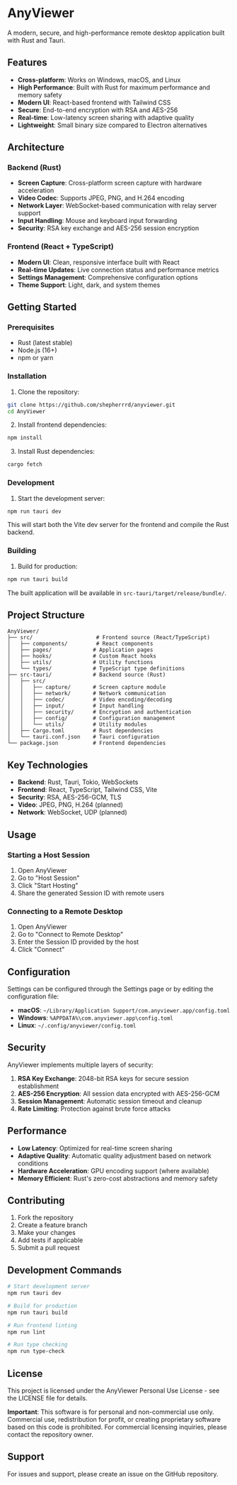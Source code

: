 # AnyViewer

A modern, secure, and high-performance remote desktop application built with Rust and Tauri.

## Features

- **Cross-platform**: Works on Windows, macOS, and Linux
- **High Performance**: Built with Rust for maximum performance and memory safety
- **Modern UI**: React-based frontend with Tailwind CSS
- **Secure**: End-to-end encryption with RSA and AES-256
- **Real-time**: Low-latency screen sharing with adaptive quality
- **Lightweight**: Small binary size compared to Electron alternatives

## Architecture

### Backend (Rust)

- **Screen Capture**: Cross-platform screen capture with hardware acceleration
- **Video Codec**: Supports JPEG, PNG, and H.264 encoding
- **Network Layer**: WebSocket-based communication with relay server support
- **Input Handling**: Mouse and keyboard input forwarding
- **Security**: RSA key exchange and AES-256 session encryption

### Frontend (React + TypeScript)

- **Modern UI**: Clean, responsive interface built with React
- **Real-time Updates**: Live connection status and performance metrics
- **Settings Management**: Comprehensive configuration options
- **Theme Support**: Light, dark, and system themes

## Getting Started

### Prerequisites

- Rust (latest stable)
- Node.js (16+)
- npm or yarn

### Installation

1. Clone the repository:

```bash
git clone https://github.com/shepherrrd/anyviewer.git
cd AnyViewer
```

2. Install frontend dependencies:

```bash
npm install
```

3. Install Rust dependencies:

```bash
cargo fetch
```

### Development

1. Start the development server:

```bash
npm run tauri dev
```

This will start both the Vite dev server for the frontend and compile the Rust backend.

### Building

1. Build for production:

```bash
npm run tauri build
```

The built application will be available in `src-tauri/target/release/bundle/`.

## Project Structure

```
AnyViewer/
├── src/                    # Frontend source (React/TypeScript)
│   ├── components/         # React components
│   ├── pages/             # Application pages
│   ├── hooks/             # Custom React hooks
│   ├── utils/             # Utility functions
│   └── types/             # TypeScript type definitions
├── src-tauri/             # Backend source (Rust)
│   ├── src/
│   │   ├── capture/       # Screen capture module
│   │   ├── network/       # Network communication
│   │   ├── codec/         # Video encoding/decoding
│   │   ├── input/         # Input handling
│   │   ├── security/      # Encryption and authentication
│   │   ├── config/        # Configuration management
│   │   └── utils/         # Utility modules
│   ├── Cargo.toml         # Rust dependencies
│   └── tauri.conf.json    # Tauri configuration
└── package.json           # Frontend dependencies
```

## Key Technologies

- **Backend**: Rust, Tauri, Tokio, WebSockets
- **Frontend**: React, TypeScript, Tailwind CSS, Vite
- **Security**: RSA, AES-256-GCM, TLS
- **Video**: JPEG, PNG, H.264 (planned)
- **Network**: WebSocket, UDP (planned)

## Usage

### Starting a Host Session

1. Open AnyViewer
2. Go to "Host Session"
3. Click "Start Hosting"
4. Share the generated Session ID with remote users

### Connecting to a Remote Desktop

1. Open AnyViewer
2. Go to "Connect to Remote Desktop"
3. Enter the Session ID provided by the host
4. Click "Connect"

## Configuration

Settings can be configured through the Settings page or by editing the configuration file:

- **macOS**: `~/Library/Application Support/com.anyviewer.app/config.toml`
- **Windows**: `%APPDATA%\com.anyviewer.app\config.toml`
- **Linux**: `~/.config/anyviewer/config.toml`

## Security

AnyViewer implements multiple layers of security:

1. **RSA Key Exchange**: 2048-bit RSA keys for secure session establishment
2. **AES-256 Encryption**: All session data encrypted with AES-256-GCM
3. **Session Management**: Automatic session timeout and cleanup
4. **Rate Limiting**: Protection against brute force attacks

## Performance

- **Low Latency**: Optimized for real-time screen sharing
- **Adaptive Quality**: Automatic quality adjustment based on network conditions
- **Hardware Acceleration**: GPU encoding support (where available)
- **Memory Efficient**: Rust's zero-cost abstractions and memory safety

## Contributing

1. Fork the repository
2. Create a feature branch
3. Make your changes
4. Add tests if applicable
5. Submit a pull request

## Development Commands

```bash
# Start development server
npm run tauri dev

# Build for production
npm run tauri build

# Run frontend linting
npm run lint

# Run type checking
npm run type-check

```

## License

This project is licensed under the AnyViewer Personal Use License - see the LICENSE file for details.

**Important**: This software is for personal and non-commercial use only. Commercial use, redistribution for profit, or creating proprietary software based on this code is prohibited. For commercial licensing inquiries, please contact the repository owner.

## Support

For issues and support, please create an issue on the GitHub repository.
